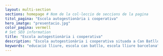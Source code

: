 ```yaml
---
layout: multi-section
sections: homepage # Nom de la col·leccio de seccions de la pagina
titol_pagina: "Escola autogestionària i cooperativa"
hero_imatge: "presentacio.jpg"
color_pagina: vermell
# Set SEO information
title: "Escola autogestionària i cooperativa"
description: "Escola autogestionària i cooperativa situada a Can Batlló, Barcelona."
keywords: "educació lliure, escola can batllo, escola lliure barcelona"
---
```

